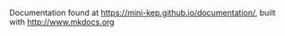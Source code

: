 
Documentation found at <https://mini-kep.github.io/documentation/>, 
built with <http://www.mkdocs.org>

